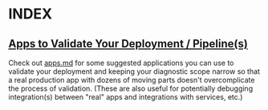# INDEX

## [Apps to Validate Your Deployment / Pipeline(s)](apps.md)

Check out [apps.md](apps.md) for some suggested applications you can use to validate your deployment and keeping your diagnostic scope narrow so that a real production app with dozens of moving parts doesn't overcomplicate the process of validation. (These are also useful for potentially debugging integration(s) between "real" apps and integrations with services, etc.)
